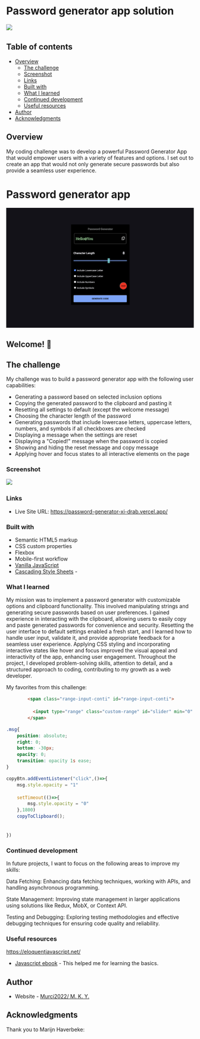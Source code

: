 # Password generator app solution 
![](./screenshot.png)


## Table of contents

- [Overview](#overview)
  - [The challenge](#the-challenge)
  - [Screenshot](#screenshot)
  - [Links](#links)
  - [Built with](#built-with)
  - [What I learned](#what-i-learned)
  - [Continued development](#continued-development)
  - [Useful resources](#useful-resources)
- [Author](#author)
- [Acknowledgments](#acknowledgments)


## Overview

My coding challenge was to develop a powerful Password Generator App that would empower users with a variety of features and options. I set out to create an app that would not only generate secure passwords but also provide a seamless user experience.

# Password generator app

![Design preview for the Password generator app coding challenge](./preview.png)

## Welcome! 👋

## The challenge

My challenge was to build a password generator app with the following user capabilities:
- Generating a password based on selected inclusion options
- Copying the generated password to the clipboard and pasting it
- Resetting all settings to default (except the welcome message)
- Choosing the character length of the password
- Generating passwords that include lowercase letters, uppercase letters, numbers, and symbols if all checkboxes are checked
- Displaying a message when the settings are reset
- Displaying a "Copied!" message when the password is copied
- Showing and hiding the reset message and copy message
- Applying hover and focus states to all interactive elements on the page


### Screenshot

![](./screenshot.png)


### Links

- Live Site URL: https://password-generator-xi-drab.vercel.app/


### Built with

- Semantic HTML5 markup
- CSS custom properties
- Flexbox
- Mobile-first workflow
- [Vanilla JavaScript](https://developer.mozilla.org/en-US/docs/Web/JavaScript) 
- [Cascading Style Sheets](https://developer.mozilla.org/en-US/docs/Web/CSS) - 

### What I learned

My mission was to implement a password generator with customizable options and clipboard functionality. This involved manipulating strings and generating secure passwords based on user preferences.
I gained experience in interacting with the clipboard, allowing users to easily copy and paste generated passwords for convenience and security.
Resetting the user interface to default settings enabled a fresh start, and I learned how to handle user input, validate it, and provide appropriate feedback for a seamless user experience.
Applying CSS styling and incorporating interactive states like hover and focus improved the visual appeal and interactivity of the app, enhancing user engagement.
Throughout the project, I developed problem-solving skills, attention to detail, and a structured approach to coding, contributing to my growth as a web developer.

My favorites from this challenge:

```html
        <span class="range-input-conti" id="range-input-conti">

          <input type="range" class="custom-range" id="slider" min="0" max="12" value="8" step="1">
        </span>
```
```css
.msg{
    position: absolute;
    right: 0;
    bottom: -30px;
    opacity: 0;
    transition: opacity 1s ease;
}
```
```js
copyBtn.addEventListener("click",()=>{
    msg.style.opacity = "1"

    setTimeout(()=>{
        msg.style.opacity = "0"
    },1800)
    copyToClipboard();
    

})
```


### Continued development

In future projects, I want to focus on the following areas to improve my skills:

Data Fetching: Enhancing data fetching techniques, working with APIs, and handling asynchronous programming.

State Management: Improving state management in larger applications using solutions like Redux, MobX, or Context API.

Testing and Debugging: Exploring testing methodologies and effective debugging techniques for ensuring code quality and reliability.

### Useful resources

https://eloquentjavascript.net/
- [Javascript ebook](https://eloquentjavascript.net/) - This helped me for learning the basics.

## Author

- Website - [Murci2022/ M. K. Y.](portfolio-mate.vercel.app)

## Acknowledgments

Thank you to Marijn Haverbeke:

